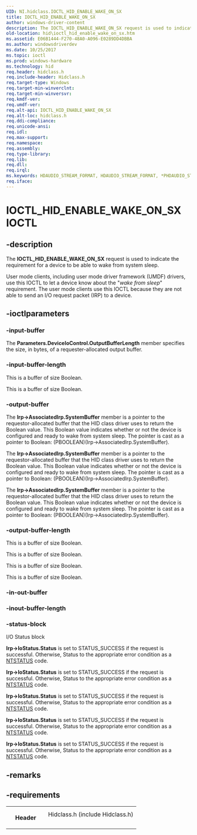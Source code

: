 ```yaml
---
UID: NI.hidclass.IOCTL_HID_ENABLE_WAKE_ON_SX
title: IOCTL_HID_ENABLE_WAKE_ON_SX
author: windows-driver-content
description: The IOCTL_HID_ENABLE_WAKE_ON_SX request is used to indicate the requirement for a device to be able to wake from system sleep.
old-location: hid\ioctl_hid_enable_wake_on_sx.htm
ms.assetid: E06B1444-F270-48A0-A096-E0289DD4DBBA
ms.author: windowsdriverdev
ms.date: 10/25/2017
ms.topic: ioctl
ms.prod: windows-hardware
ms.technology: hid
req.header: hidclass.h
req.include-header: Hidclass.h
req.target-type: Windows
req.target-min-winverclnt: 
req.target-min-winversvr: 
req.kmdf-ver: 
req.umdf-ver: 
req.alt-api: IOCTL_HID_ENABLE_WAKE_ON_SX
req.alt-loc: hidclass.h
req.ddi-compliance: 
req.unicode-ansi: 
req.idl: 
req.max-support: 
req.namespace: 
req.assembly: 
req.type-library: 
req.lib: 
req.dll: 
req.irql: 
ms.keywords: HDAUDIO_STREAM_FORMAT, HDAUDIO_STREAM_FORMAT, *PHDAUDIO_STREAM_FORMAT
req.iface: 
---
```


# IOCTL_HID_ENABLE_WAKE_ON_SX IOCTL



## -description
<p>The <b>IOCTL_HID_ENABLE_WAKE_ON_SX</b> 
   request is  used to indicate the  requirement for a device to be able to wake from system sleep.</p>
<p>User mode clients, including user mode driver framework (UMDF) drivers, use this IOCTL to let a device know about the "<i>wake from sleep</i>" requirement. The user mode clients use this IOCTL because they are not able to send an I/O request packet (IRP) to a device.</p>


## -ioctlparameters

### -input-buffer
<p>The <b>Parameters.DeviceIoControl.OutputBufferLength</b> member specifies the size, in bytes, of a requester-allocated output buffer. </p>

### -input-buffer-length
<p>This is a buffer of size Boolean.</p>

<p>This is a buffer of size Boolean.</p>

### -output-buffer
<p>The <b>Irp-&gt;AssociatedIrp.SystemBuffer</b> member is a pointer to the requestor-allocated buffer that the HID class driver uses to return the Boolean value.  This Boolean value indicates whether or not the device is configured and ready to wake from system sleep. The pointer is cast as a pointer to Boolean: (PBOOLEAN)(Irp-&gt;AssociatedIrp.SystemBuffer).</p>

<p>The <b>Irp-&gt;AssociatedIrp.SystemBuffer</b> member is a pointer to the requestor-allocated buffer that the HID class driver uses to return the Boolean value.  This Boolean value indicates whether or not the device is configured and ready to wake from system sleep. The pointer is cast as a pointer to Boolean: (PBOOLEAN)(Irp-&gt;AssociatedIrp.SystemBuffer).</p>

<p>The <b>Irp-&gt;AssociatedIrp.SystemBuffer</b> member is a pointer to the requestor-allocated buffer that the HID class driver uses to return the Boolean value.  This Boolean value indicates whether or not the device is configured and ready to wake from system sleep. The pointer is cast as a pointer to Boolean: (PBOOLEAN)(Irp-&gt;AssociatedIrp.SystemBuffer).</p>

### -output-buffer-length
<p>This is a buffer of size Boolean.</p>

<p>This is a buffer of size Boolean.</p>

<p>This is a buffer of size Boolean.</p>

<p>This is a buffer of size Boolean.</p>

### -in-out-buffer

<text></text>

### -inout-buffer-length

<text></text>

### -status-block
I/O Status block
<p><b>Irp-&gt;IoStatus.Status</b> is set to STATUS_SUCCESS if the request is successful. Otherwise, Status to the appropriate error condition as a <a href="kernel.ntstatus_value">NTSTATUS</a> code.</p>

<p><b>Irp-&gt;IoStatus.Status</b> is set to STATUS_SUCCESS if the request is successful. Otherwise, Status to the appropriate error condition as a <a href="kernel.ntstatus_value">NTSTATUS</a> code.</p>

<p><b>Irp-&gt;IoStatus.Status</b> is set to STATUS_SUCCESS if the request is successful. Otherwise, Status to the appropriate error condition as a <a href="kernel.ntstatus_value">NTSTATUS</a> code.</p>

<p><b>Irp-&gt;IoStatus.Status</b> is set to STATUS_SUCCESS if the request is successful. Otherwise, Status to the appropriate error condition as a <a href="kernel.ntstatus_value">NTSTATUS</a> code.</p>

<p><b>Irp-&gt;IoStatus.Status</b> is set to STATUS_SUCCESS if the request is successful. Otherwise, Status to the appropriate error condition as a <a href="kernel.ntstatus_value">NTSTATUS</a> code.</p>

## -remarks


## -requirements
<table>
<tr>
<th width="30%">
<p>Header</p>
</th>
<td width="70%">
<dl>
<dt>Hidclass.h (include Hidclass.h)</dt>
</dl>
</td>
</tr>
</table>